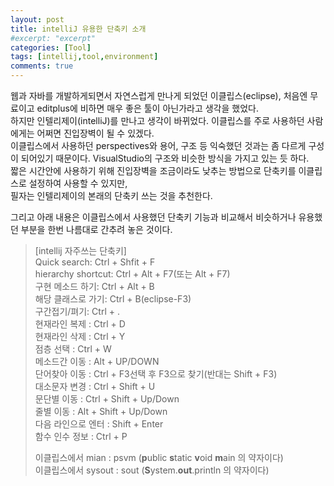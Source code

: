 ```yaml
---
layout: post
title: intelliJ 유용한 단축키 소개
#excerpt: "excerpt"
categories: [Tool]
tags: [intellij,tool,environment]
comments: true
---
```


웹과 자바를 개발하게되면서 자연스럽게 만나게 되었던 이클립스(eclipse), 처음엔 무료이고 editplus에 비하면 매우 좋은 툴이 아닌가라고 생각을 했었다.<br/>
하지만 인텔리제이(intelliJ)를 만나고 생각이 바뀌었다. 이클립스를 주로 사용하던 사람에게는 어쩌면 진입장벽이 될 수 있겠다.<br/>
이클립스에서 사용하던 perspectives와 용어, 구조 등 익숙했던 것과는 좀 다르게 구성이 되어있기 때문이다. VisualStudio의 구조와 비슷한 방식을 가지고 있는 듯 하다.<br/>
짧은 시간안에 사용하기 위해 진입장벽을 조금이라도 낮추는 방법으로 단축키를 이클립스로 설정하여 사용할 수 있지만,<br/>
필자는 인텔리제이의 본래의 단축키 쓰는 것을 추천한다.
<!-- more -->

그리고 아래 내용은 이클립스에서 사용했던 단축키 기능과 비교해서 비슷하거나 유용했던 부분을 한번 나름대로 간추려 놓은 것이다.

> [intellij 자주쓰는 단축키] <br/>
> Quick search: Ctrl + Shfit + F <br/>
> hierarchy shortcut: Ctrl + Alt + F7(또는 Alt + F7) <br/>
> 구현 메소드 하기: Ctrl + Alt + B <br/>
> 해당 클래스로 가기: Ctrl + B(eclipse-F3) <br/>
> 구간접기/펴기:  Ctrl + . <br/>
> 현재라인 복제 : Ctrl + D <br/>
> 현재라인 삭제 : Ctrl + Y <br/>
> 점층 선택 : Ctrl + W </br>
> 메소드간 이동 : Alt + UP/DOWN <br/>
> 단어찾아 이동 : Ctrl + F3선택 후 F3으로 찾기(반대는 Shift + F3) <br/>
> 대소문자 변경 : Ctrl + Shift + U <br/>
> 문단별 이동 :  Ctrl + Shift + Up/Down <br/>
> 줄별 이동 : Alt + Shift + Up/Down <br/>
> 다음 라인으로 엔터 : Shift + Enter <br/>
> 함수 인수 정보 : Ctrl + P <br/>
> 
> 이클립스에서 mian : psvm (**p**ublic **s**tatic **v**oid **m**ain 의 약자이다) <br/>
> 이클립스에서 sysout : sout (**S**ystem.**out**.println 의 약자이다) <br/>
